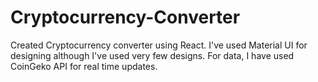 # Cryptocurrency-Converter
Created Cryptocurrency converter using React. I've used Material UI for designing although I've used very few designs. For data, I have used CoinGeko API for real time updates.
